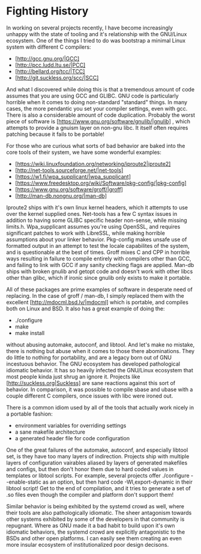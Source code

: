 Fighting History
================

In working on several projects recently, I have become increasingly unhappy with
the state of tooling and it's relationship with the GNU/Linux ecosystem.  One of
the things I tried to do was bootstrap a minimal Linux system with different 
C compilers:

* [http://gcc.gnu.org/|GCC]
* [http://pcc.ludd.ltu.se/|PCC]
* [http://bellard.org/tcc/|TCC]
* [http://git.suckless.org/scc/|SCC]

And what I discovered while doing this is that a tremendous amount of code assumes
that you are using GCC and GLIBC.  GNU code is particularly horrible when it comes
to doing non-standard "standard" things.  In many cases, the more pendantic you 
set your compiler settings, even with gcc.  There is also a considerable amount of
code duplication.  Probably the worst piece of software is [https://www.gnu.org/software/gnulib/|gnulib]
, which attempts to provide a gnuism layer on non-gnu libc.  It itself often requires
patching because it fails to be portable!

For those who are curious what sorts of bad behavior are baked into the core tools
of their system, we have some wonderful examples:

* [https://wiki.linuxfoundation.org/networking/iproute2|iproute2] 
* [http://net-tools.sourceforge.net/|net-tools]
* [https://w1.fi/wpa_supplicant/|wpa_supplicant]
* [https://www.freedesktop.org/wiki/Software/pkg-config/|pkg-config]
* [https://www.gnu.org/software/groff/|groff] 
* [http://man-db.nongnu.org/|man-db] 

Iproute2 ships with it's own  linux kernel headers, which it attempts to use over the kernel supplied ones.
Net-tools has a few C syntax issues in addition to having some GLIBC specific header non-sense, while missing limits.h.
Wpa_supplicant assumes you're using OpenSSL, and requires significant patches to work with LibreSSL, while making horrible
assumptions about your linker behavior. Pkg-config makes unsafe use of formatted output in an attempt to test the locale 
capabilites of the system, and is questionable at the best of times.  Groff mixes C and CPP in horrible ways
resulting in failure to compile entirely with compilers other than GCC, and  failing to link with GCC if any sanity 
checking flags are applied.  Man-db ships with broken gnulib and getopt code and doesn't work with other libcs other than 
glibc, which if ironic since gnulib only exists to make it portable.

All of these packages are prime examples of software in desperate need of replacing.
In the case of groff / man-db, I simply replaced them with the excellent [http://mdocml.bsd.lv/|mdocml]
which is portable, and compiles both on Linux and BSD.  It also has a great example
of doing the:

* ./configure
* make
* make install

without abusing automake, autoconf, and libtool.  And let's make no mistake, there
is nothing but abuse when it comes to those there abominations.  They do little to
nothing for portability, and are a legacy born out of GNU incestuous behavior.  The GNU ecosystem
has developed pathological idiomatic behavior.  It has so heavily infected the GNU/Linux ecosystem
that most people kinda just shrug an ignore it.  Projects like [http://suckless.org|Suckless] are
sane reactions against this sort of behavior.  In comparison, it was possible to compile sbase and ubase
with a couple different C compilers, once issues with libc were ironed out.

There is a common idiom used by all of the tools that actually work nicely in a portable fashion:

* environment variables for overriding settings
* a sane makefile architecture
* a generated header file for code configuration

One of the great failures of the automake, autoconf, and especially libtool set, is they have too many
layers of indirection.  Projects ship with multiple layers of configuration vairables aliased by layers
of generated makefiles and configs, but then don't honor them due to hard coded values in templates or
libtool scripts.  For example, several projects offer ./configure --enable-static as an option, but then
hard code -Wl,export-dynamic in their libtool script!  Get to the end of compilation, and it tries to
generate a set of .so files even though the compiler and platform don't support them!

Similar behavior is being exhibited by the systemd crowd as well, where their tools are also pathologically
idiomatic.  The sheer antagonism towards other systems exhibited by some of the developers in that community
is repugnant.  Where as GNU made it a bad habit to build upon it's own idiomatic behaviors, the systemd 
crowd are explicitly antagonistic to the BSDs and other open platforms.  I can easily see them creating an
even more insular ecosystem of institutionalized poor design decisons.

 


